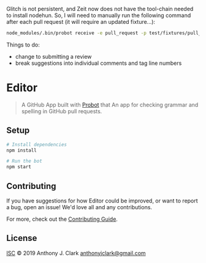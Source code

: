 
Glitch is not persistent, and Zeit now does not have the tool-chain needed to install nodehun. So, I will need to manually run the following command after each pull request (it will require an updated fixture...):

```bash
node_modules/.bin/probot receive -e pull_request -p test/fixtures/pull_request.synchronize.json ./app.js
```

Things to do:
- change to submitting a review
- break suggestions into individual comments and tag line numbers

# Editor

> A GitHub App built with [Probot](https://github.com/probot/probot) that An app for checking grammar and spelling in GitHub pull requests.

## Setup

```sh
# Install dependencies
npm install

# Run the bot
npm start
```

## Contributing

If you have suggestions for how Editor could be improved, or want to report a bug, open an issue! We'd love all and any contributions.

For more, check out the [Contributing Guide](CONTRIBUTING.md).

## License

[ISC](LICENSE) © 2019 Anthony J. Clark <anthonyjclark@gmail.com>
